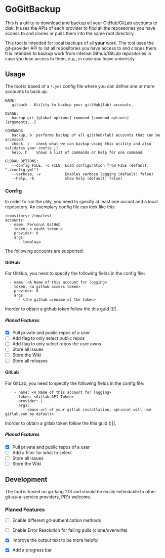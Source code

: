# GoGitBackup

This is a utility to download and backup all your GitHub/GitLab accounts to disk.
It uses the APIs of each provider to find all the reposeories you have access to and clones or pulls them into the same root directory. 

This tool is intended for local backups of all __your__ work. The tool uses the git-provider API to list all repositories you have access to and clones them. It is intended to backup work from internal Github/GitLab repositories in case you lose access to them, e.g., in case you leave university.

## Usage
The tool is based of a `*.yml` config file where you can define one or more accounts to back up.

```
NAME:
   gitback - Utility to backup your git(Hub|lab) accounts.

USAGE:
   backup-git [global options] command [command options] [arguments...]

COMMANDS:
   backup, b  performs backup of all git(hub/lab) accounts that can be accessed.
   check, c   check what we can backup using this utility and also validates your config ;)
   help, h    Shows a list of commands or help for one command

GLOBAL OPTIONS:
   --config FILE, -c FILE  Load configuration from FILE (default: "./config.yml")
   --verbose, -v           Enables verbose logging (default: false)
   --help, -h              show help (default: false)

```

### Config
In order to run the utily, you need to specify at least one accont and a local reposetory. 
An exemplary config file can look like this:
```
repository: /tmp/test
accounts:
  - name: Personal GitHub
    token: < oauht token >
    provider: 0
    args:
      - tawalaya
```
The following accounts are supported:

#### GitHub
For GitHub, you need to specify the following fields in the config file:
```
  - name: <A Name of this account for logging>
    token: <a github access token>
    provider: 0
    args:
      - <the github usename of the token>
```

Inorder to obtain a github token follow the this guid ()[]. 

##### Planed Features

 - [X] Pull private and public repos of a user
 - [ ] Add flag to only select public repos
 - [ ] Add flag to only select repos the user owns
 - [ ] Store all Issues
 - [ ] Store the Wiki
 - [ ] Store all releases
 
 #### GitLab
 For GitLab, you need to specify the following fields in the config file:
 ```
     - name: <A Name of this account for logging>
       token: <Gitlab API Token>
       provider: 1
       args:
         - <base-url of your gitlab installation, optional will use gitlab.com by default>
 ```
 
 Inorder to obtain a gitlab token follow the this guid ()[]. 
 
##### Planed Features

 - [X] Pull private and public repos of a user
 - [ ] Add a filter for what to select
 - [ ] Store all Issues
 - [ ] Store the Wiki

## Development
The tool is based on go-lang 1.13 and should be easily extendable to other git-as-a-service providers, PR's welcome.
 
### Planed Features
 - [ ] Enable different git-authentication methods
 - [ ] Enable Error Resolution for failing pulls (clone/overwrite)
 - [x] Improve the output text to be more helpful
 - [x] Add a progress bar

